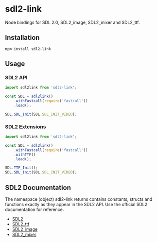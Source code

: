 # sdl2-link

Node bindings for SDL 2.0, SDL2_image, SDL2_mixer and SDL2_ttf.

## Installation

```
npm install sdl2-link
```

## Usage

### SDL2 API

```javascript
import sdl2link from 'sdl2-link';

const SDL = sdl2link()
    .withFastcall(require('fastcall'))
    .load();

SDL.SDL_Init(SDL.SDL_INIT_VIDEO);

```

### SDL2 Extensions

```javascript
import sdl2link from 'sdl2-link';

const SDL = sdl2link()
    .withFastcall(require('fastcall'))
    .withTTF()
    .load();

SDL.TTF_Init();
SDL.SDL_Init(SDL.SDL_INIT_VIDEO);

```

## SDL2 Documentation

The namespace (object) sdl2-link returns contains constants, structs and functions exactly as they appear in the SDL2 API. Use the official SDL2 documentation for reference.

- [SDL2](https://wiki.libsdl.org/CategoryAPI)
- [SDL2_ttf](https://www.libsdl.org/projects/SDL_ttf/docs/SDL_ttf.html)
- [SDL2_image](https://www.libsdl.org/projects/SDL_image/docs/SDL_image.html)
- [SDL2_mixer](https://www.libsdl.org/projects/SDL_mixer/docs/index.html)

 